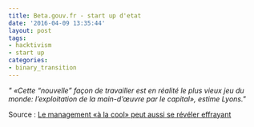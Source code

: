 ```yaml
---
title: Beta.gouv.fr - start up d'etat
date: '2016-04-09 13:35:44'
layout: post
tags:
- hacktivism
- start up
categories:
- binary_transition
---
```


*" «Cette “nouvelle” façon de travailler est en réalité le plus vieux jeu du monde: l’exploitation de la main-d’œuvre par le capital», estime Lyons."*

Source : [Le management «à la cool» peut aussi se révéler effrayant][slate.fr]


[slate.fr]: https://www.slate.fr/story/116731/management-cool-entreprises-tech-effrayant

